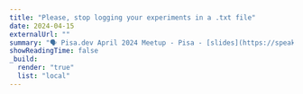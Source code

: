 ```yaml
---
title: "Please, stop logging your experiments in a .txt file"
date: 2024-04-15
externalUrl: ""
summary: "🗣 Pisa.dev April 2024 Meetup - Pisa - [slides](https://speakerdeck.com/lcorbucci/please-stop-logging-your-experiments-in-a-txt-file) <br /> In this talk I explained how I use WANDB to track the results of my ML experiments."
showReadingTime: false
_build:
  render: "true"
  list: "local"
---
```

